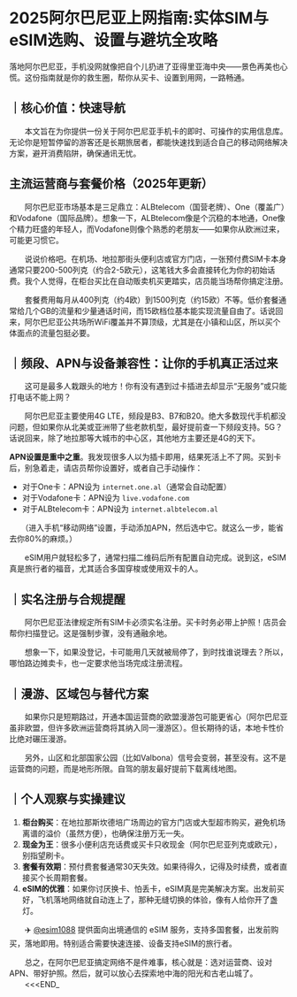 # 2025阿尔巴尼亚上网指南:实体SIM与eSIM选购、设置与避坑全攻略

落地阿尔巴尼亚，手机没网就像把自个儿扔进了亚得里亚海中央——景色再美也心慌。这份指南就是你的救生圈，帮你从买卡、设置到用网，一路畅通。

## ｜核心价值：快速导航

　　本文旨在为你提供一份关于阿尔巴尼亚手机卡的即时、可操作的实用信息库。无论你是短暂停留的游客还是长期旅居者，都能快速找到适合自己的移动网络解决方案，避开消费陷阱，确保通讯无忧。

## 主流运营商与套餐价格（2025年更新）

　　阿尔巴尼亚市场基本是三足鼎立：ALBtelecom（国营老牌）、One（覆盖广）和Vodafone（国际品牌）。想象一下，ALBtelecom像是个沉稳的本地通，One像个精力旺盛的年轻人，而Vodafone则像个熟悉的老朋友——如果你从欧洲过来，可能更习惯它。

　　说说价格吧。在机场、地拉那街头便利店或官方门店，一张预付费SIM卡本身通常只要200-500列克（约合2-5欧元），这笔钱大多会直接转化为你的初始话费。我个人觉得，在柜台买比在自动贩卖机买更踏实，店员能当场帮你搞定注册。

　　套餐费用每月从400列克（约4欧）到1500列克（约15欧）不等。低价套餐通常给几个GB的流量和少量通话时间，而15欧档位基本能实现流量自由了。话说回来，阿尔巴尼亚公共场所WiFi覆盖并不算顶级，尤其是在小镇和山区，所以买个体面点的流量包挺必要。

## ｜频段、APN与设备兼容性：让你的手机真正活过来

　　这可是最多人栽跟头的地方！你有没有遇到过卡插进去却显示“无服务”或只能打电话不能上网？

　　阿尔巴尼亚主要使用4G LTE，频段是B3、B7和B20。绝大多数现代手机都没问题，但如果你从北美或亚洲带了些老款机型，最好提前查一下频段支持。5G？话说回来，除了地拉那等大城市的中心区，其他地方主要还是4G的天下。

**APN设置是重中之重**。我发现很多人以为插卡即用，结果死活上不了网。买到卡后，别急着走，请店员帮你设置好，或者自己手动操作：
- 对于One卡：APN设为 `internet.one.al`（通常会自动配置）
- 对于Vodafone卡：APN设为 `live.vodafone.com`
- 对于ALBtelecom卡：APN设为 `internet.albtelecom.al`

　　（进入手机“移动网络”设置，手动添加APN，然后选中它。就这么一步，能省去你80%的麻烦。）

　　eSIM用户就轻松多了，通常扫描二维码后所有配置自动完成。说到这，eSIM真是旅行者的福音，尤其适合多国穿梭或使用双卡的人。

## ｜实名注册与合规提醒

　　阿尔巴尼亚法律规定所有SIM卡必须实名注册。买卡时务必带上护照！店员会帮你扫描登记。这是强制步骤，没有通融余地。

　　想象一下，如果没登记，卡可能用几天就被局停了，到时找谁说理去？所以，哪怕路边摊卖卡，也一定要求他当场完成注册流程。

## ｜漫游、区域包与替代方案

　　如果你只是短期路过，开通本国运营商的欧盟漫游包可能更省心（阿尔巴尼亚虽非欧盟，但许多欧洲运营商将其纳入同一漫游区）。但长期待的话，本地卡性价比绝对碾压漫游。

　　另外，山区和北部国家公园（比如Valbona）信号会变弱，甚至没有。这不是运营商的问题，而是地形所限。自驾的朋友最好提前下载离线地图。

## ｜个人观察与实操建议

1.  **柜台购买**：在地拉那斯坎德培广场周边的官方门店或大型超市购买，避免机场离谱的溢价（虽然方便），也确保注册万无一失。
2.  **现金为王**：很多小便利店充话费或买卡只收现金（阿尔巴尼亚列克或欧元），别指望刷卡。
3.  **套餐有效期**：预付费套餐通常30天失效。如果待得久，记得及时续费，或者直接买个长周期套餐。
4.  **eSIM的优雅**：如果你讨厌换卡、怕丢卡，eSIM真是完美解决方案。出发前买好，飞机落地网络就自动连上了，那种无缝切换的体验，像有人给你开了盏灯。

　　✈️ [@esim1088](https://t.me/s/esim1088) 提供面向出境通信的 eSIM 服务，支持多国套餐，出发前购买，落地即用。特别适合需要快速连接、设备支持eSIM的旅行者。

　　总之，在阿尔巴尼亚搞定网络不是件难事，核心就是：选对运营商、设对APN、带好护照。然后，就可以放心去探索地中海的阳光和古老山城了。
　　<<<END_